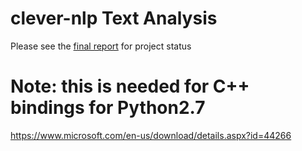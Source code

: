 # clever-nlp Text Analysis

Please see the [final report](https://github.com/Unilever-NLP/unilever-nlp/blob/master/misc/UniCleverFinalReport.pdf) for project status


# Note: this is needed for C++ bindings for Python2.7
https://www.microsoft.com/en-us/download/details.aspx?id=44266
